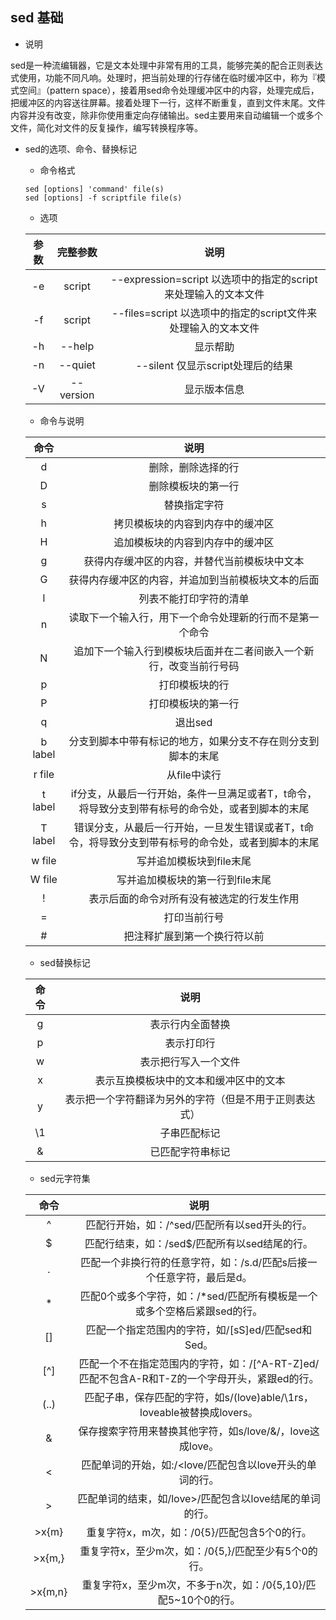## sed 基础



* 说明

sed是一种流编辑器，它是文本处理中非常有用的工具，能够完美的配合正则表达式使用，功能不同凡响。处理时，把当前处理的行存储在临时缓冲区中，称为『模式空间』（pattern space），接着用sed命令处理缓冲区中的内容，处理完成后，把缓冲区的内容送往屏幕。接着处理下一行，这样不断重复，直到文件末尾。文件内容并没有改变，除非你使用重定向存储输出。sed主要用来自动编辑一个或多个文件，简化对文件的反复操作，编写转换程序等。



* sed的选项、命令、替换标记

  * 命令格式

  ```shell
  sed [options] 'command' file(s)
  sed [options] -f scriptfile file(s)
  ```

  * 选项

  | ​参数  |   完整参数    |                    说明                    |
  | :--: | :-------: | :--------------------------------------: |
  |  -e  |  script   | --expression=script	以选项中的指定的script来处理输入的文本文件 |
  |  -f  |  script   | --files=script	以选项中的指定的script文件来处理输入的文本文件 |
  |  -h  |  --help   |                   显示帮助                   |
  |  -n  |  --quiet  |         --silent	仅显示script处理后的结果         |
  |  -V  | --version |                  显示版本信息                  |

  * 命令与说明

  |   ​命令   |                    说明                    |
  | :-----: | :--------------------------------------: |
  |    d    |                删除，删除选择的行                 |
  |    D    |                删除模板块的第一行                 |
  |    s    |                  替换指定字符                  |
  |    h    |             拷贝模板块的内容到内存中的缓冲区             |
  |    H    |             追加模板块的内容到内存中的缓冲区             |
  |    g    |          获得内存缓冲区的内容，并替代当前模板块中文本          |
  |    G    |        获得内存缓冲区的内容，并追加到当前模板块文本的后面         |
  |    l    |               列表不能打印字符的清单                |
  |    n    |       读取下一个输入行，用下一个命令处理新的行而不是第一个命令       |
  |    N    |    追加下一个输入行到模板块后面并在二者间嵌入一个新行，改变当前行号码     |
  |    p    |                 打印模板块的行                  |
  |    P    |                打印模板块的第一行                 |
  |    q    |                  退出sed                   |
  | b label |      分支到脚本中带有标记的地方，如果分支不存在则分支到脚本的末尾      |
  | r file  |                 从file中读行                 |
  | t label | if分支，从最后一行开始，条件一旦满足或者T，t命令，将导致分支到带有标号的命令处，或者到脚本的末尾 |
  | T label | 错误分支，从最后一行开始，一旦发生错误或者T，t命令，将导致分支到带有标号的命令处，或者到脚本的末尾 |
  | w file  |              写并追加模板块到file末尾              |
  | W file  |            写并追加模板块的第一行到file末尾            |
  |    !    |          表示后面的命令对所有没有被选定的行发生作用           |
  |    =    |                  打印当前行号                  |
  |    #    |              把注释扩展到第一个换行符以前              |

  * sed替换标记

  |  命令  |             说明              |
  | :--: | :-------------------------: |
  |  g   |          表示行内全面替换           |
  |  p   |            表示打印行            |
  |  w   |         表示把行写入一个文件          |
  |  x   |     表示互换模板块中的文本和缓冲区中的文本     |
  |  y   | 表示把一个字符翻译为另外的字符（但是不用于正则表达式） |
  |  \1  |           子串匹配标记            |
  |  &   |          已匹配字符串标记           |

  * sed元字符集

  |   ​命令   |                    说明                    |
  | :-----: | :--------------------------------------: |
  |    ^    |       匹配行开始，如：/^sed/匹配所有以sed开头的行。        |
  |    $    |       匹配行结束，如：/sed$/匹配所有以sed结尾的行。        |
  |    .    |  匹配一个非换行符的任意字符，如：/s.d/匹配s后接一个任意字符，最后是d。  |
  |    *    | 匹配0个或多个字符，如：/*sed/匹配所有模板是一个或多个空格后紧跟sed的行。 |
  |   []    |     匹配一个指定范围内的字符，如/[sS]ed/匹配sed和Sed。     |
  |   [^]   | 匹配一个不在指定范围内的字符，如：/[^A-RT-Z]ed/匹配不包含A-R和T-Z的一个字母开头，紧跟ed的行。 |
  |  (..)   | 匹配子串，保存匹配的字符，如s/(love)able/\1rs，loveable被替换成lovers。 |
  |    &    |  保存搜索字符用来替换其他字符，如s/love/&/，love这成love。   |
  |    <    |    匹配单词的开始，如:/<love/匹配包含以love开头的单词的行。    |
  |    >    |    匹配单词的结束，如/love>/匹配包含以love结尾的单词的行。     |
  |  >x{m}  |       重复字符x，m次，如：/0{5}/匹配包含5个0的行。        |
  | >x{m,}  |     重复字符x，至少m次，如：/0{5,}/匹配至少有5个0的行。      |
  | >x{m,n} | 重复字符x，至少m次，不多于n次，如：/0{5,10}/匹配5~10个0的行。  |

